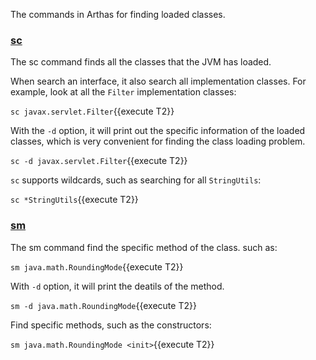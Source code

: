 The commands in Arthas for finding loaded classes.

### [sc](https://arthas.aliyun.com/en/doc/sc.html)

The sc command finds all the classes that the JVM has loaded.

When search an interface, it also search all implementation classes. For example, look at all the `Filter` implementation classes:

`sc javax.servlet.Filter`{{execute T2}}

With the `-d` option, it will print out the specific information of the loaded classes, which is very convenient for finding the class loading problem.

`sc -d javax.servlet.Filter`{{execute T2}}

`sc` supports wildcards, such as searching for all `StringUtils`:

`sc *StringUtils`{{execute T2}}

### [sm](https://arthas.aliyun.com/en/doc/sm.html)

The sm command find the specific method of the class. such as:

`sm java.math.RoundingMode`{{execute T2}}

With `-d` option, it will print the deatils of the method.

`sm -d java.math.RoundingMode`{{execute T2}}

Find specific methods, such as the constructors:

`sm java.math.RoundingMode <init>`{{execute T2}}
